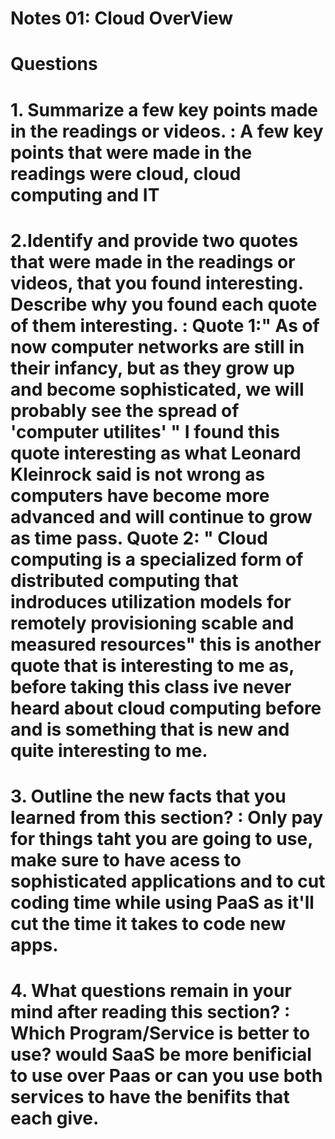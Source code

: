 # Notes 01: Cloud OverView
# Questions 
# 1. Summarize a few key points made in the readings or videos. : A few key points that were made in the readings were cloud, cloud computing and IT
# 2.Identify and provide two quotes that were made in the readings or videos, that you found interesting. Describe why you found each quote of them interesting. : Quote 1:" As of now computer networks are still in their infancy, but as they grow up and become sophisticated, we will probably see the spread of 'computer utilites' " I found this quote interesting as what Leonard Kleinrock said is not wrong as computers have become more advanced and will continue to grow as time pass. Quote 2: " Cloud computing is a specialized form of distributed computing that indroduces utilization models for remotely provisioning scable and measured resources" this is another quote that is interesting to me as, before taking this class ive never heard about cloud computing before and is something that is new and quite interesting to me.
# 3. Outline the new facts that you learned from this section? : Only pay for things taht you are going to use, make sure to have acess to sophisticated applications and to cut coding time while using PaaS as it'll cut the time it takes to code new apps.
# 4. What questions remain in your mind after reading this section? : Which Program/Service is better to use? would SaaS be more benificial to use over Paas or can you use both services to have the benifits that each give.
